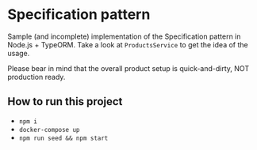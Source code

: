 # Specification pattern

Sample (and incomplete) implementation of the Specification pattern in Node.js + TypeORM. Take a look at `ProductsService` to get the idea of the usage.

Please bear in mind that the overall product setup is quick-and-dirty, NOT production ready.

## How to run this project

- `npm i`
- `docker-compose up`
- `npm run seed && npm start`
